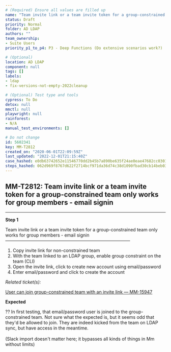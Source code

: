 ```yaml
---
# (Required) Ensure all values are filled up
name: "Team invite link or a team invite token for a group-constrained team only works for group members - email signin"
status: Draft
priority: Normal
folder: AD LDAP
authors: ""
team_ownership: 
- Suite Users
priority_p1_to_p4: P3 - Deep Functions (Do extensive scenarios work?)

# (Optional)
location: AD LDAP
component: null
tags: []
labels: 
- ldap
- fix-versions-not-empty-2022cleanup

# (Optional) Test type and tools
cypress: To Do
detox: null
mmctl: null
playwright: null
rainforest: 
- N/A
manual_test_environments: []

# Do not change
id: 5602341
key: MM-T2812
created_on: "2020-06-01T22:09:59Z"
last_updated: "2022-12-01T21:15:40Z"
case_hashed: e0db63742652e11546770dd2b45b7a890be635f24ae0eae47682cc0301b4843bec6a08c5b7b4cc2638e3419781881021
steps_hashed: 062d969f8767d622f2714bcf971da36d74c38d1090fbad30cb14beb03e228ad6861e5ab3457fbd86a232724cdb4c9c89
---
```


<!-- (Auto-generated) Based on frontmatter's "key" and "name" -->

## MM-T2812: Team invite link or a team invite token for a group-constrained team only works for group members - email signin

---

**Step 1**

Team invite link or a team invite token for a group-constrained team only works for group members - email signin\
————————————————————————————

1. Copy invite link for non-constrained team
2. With the team linked to an LDAP group, enable group constraint on the team (CLI)
3. Open the invite link, click to create new account using email/password
4. Enter email/password and click to create the account

_Related ticket(s):_

[User can join group-constrained team with an invite link — MM-15947](https://mattermost.atlassian.net/browse/MM-15947)

**Expected**

?? In first testing, that email/password user is joined to the group-constrained team. Not sure what the expected is, but it seems odd that they'd be allowed to join. They are indeed kicked from the team on LDAP sync, but have access in the meantime.\
\
(Slack import doesn't matter here; it bypasses all kinds of things in Mm without limits)
